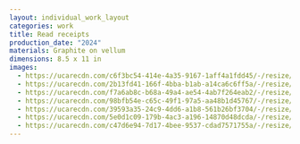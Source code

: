 ```yaml
---
layout: individual_work_layout
categories: work
title: Read receipts
production_date: "2024"
materials: Graphite on vellum
dimensions: 8.5 x 11 in
images:
  - https://ucarecdn.com/c6f3bc54-414e-4a35-9167-1aff4a1fdd45/-/resize/2400/-/quality/lightest/-/format/auto/
  - https://ucarecdn.com/2b13fd41-166f-4bba-b1ab-a14ca6c6ff5a/-/resize/2400/-/quality/lightest/-/format/auto/
  - https://ucarecdn.com/f7a6ab8c-b68a-49a4-ae54-4ab7f264eab2/-/resize/2400/-/quality/lightest/-/format/auto/
  - https://ucarecdn.com/98bfb54e-c65c-49f1-97a5-aa48b1d45767/-/resize/2400/-/quality/lightest/-/format/auto/
  - https://ucarecdn.com/39593a35-24c9-4dd6-a1b8-561b26bf3704/-/resize/2400/-/quality/lightest/-/format/auto/
  - https://ucarecdn.com/5e0d1c09-179b-4ac3-a196-14870d48dcda/-/resize/2400/-/quality/lightest/-/format/auto/
  - https://ucarecdn.com/c47d6e94-7d17-4bee-9537-cdad7571755a/-/resize/2400/-/quality/lightest/-/format/auto/
---
```

